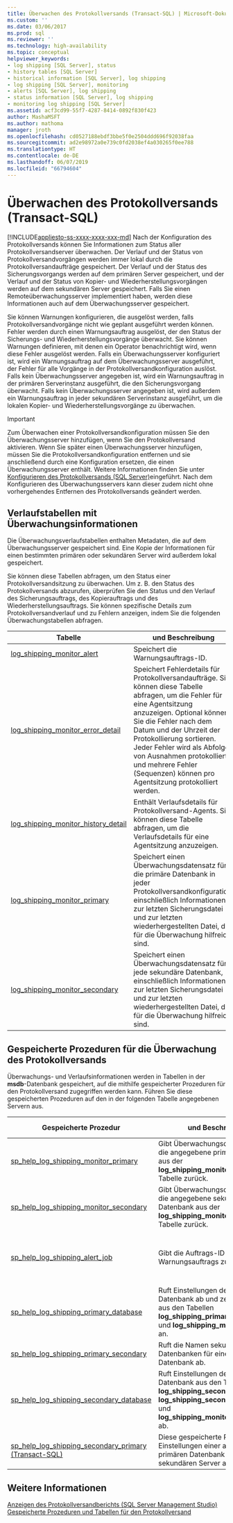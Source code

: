 ```yaml
---
title: Überwachen des Protokollversands (Transact-SQL) | Microsoft-Dokumentation
ms.custom: ''
ms.date: 03/06/2017
ms.prod: sql
ms.reviewer: ''
ms.technology: high-availability
ms.topic: conceptual
helpviewer_keywords:
- log shipping [SQL Server], status
- history tables [SQL Server]
- historical information [SQL Server], log shipping
- log shipping [SQL Server], monitoring
- alerts [SQL Server], log shipping
- status information [SQL Server], log shipping
- monitoring log shipping [SQL Server]
ms.assetid: acf3cd99-55f7-4287-8414-0892f830f423
author: MashaMSFT
ms.author: mathoma
manager: jroth
ms.openlocfilehash: cd0527188ebdf3bbe5f0e2504ddd696f92038faa
ms.sourcegitcommit: ad2e98972a0e739c0fd2038ef4a030265f0ee788
ms.translationtype: HT
ms.contentlocale: de-DE
ms.lasthandoff: 06/07/2019
ms.locfileid: "66794604"
---
```

# <a name="monitor-log-shipping-transact-sql"></a>Überwachen des Protokollversands (Transact-SQL)
[!INCLUDE[appliesto-ss-xxxx-xxxx-xxx-md](../../includes/appliesto-ss-xxxx-xxxx-xxx-md.md)]
  Nach der Konfiguration des Protokollversands können Sie Informationen zum Status aller Protokollversandserver überwachen. Der Verlauf und der Status von Protokollversandvorgängen werden immer lokal durch die Protokollversandaufträge gespeichert. Der Verlauf und der Status des Sicherungsvorgangs werden auf dem primären Server gespeichert, und der Verlauf und der Status von Kopier- und Wiederherstellungsvorgängen werden auf dem sekundären Server gespeichert. Falls Sie einen Remoteüberwachungsserver implementiert haben, werden diese Informationen auch auf dem Überwachungsserver gespeichert.  
  
 Sie können Warnungen konfigurieren, die ausgelöst werden, falls Protokollversandvorgänge nicht wie geplant ausgeführt werden können. Fehler werden durch einen Warnungsauftrag ausgelöst, der den Status der Sicherungs- und Wiederherstellungsvorgänge überwacht. Sie können Warnungen definieren, mit denen ein Operator benachrichtigt wird, wenn diese Fehler ausgelöst werden. Falls ein Überwachungsserver konfiguriert ist, wird ein Warnungsauftrag auf dem Überwachungsserver ausgeführt, der Fehler für alle Vorgänge in der Protokollversandkonfiguration auslöst. Falls kein Überwachungsserver angegeben ist, wird ein Warnungsauftrag in der primären Serverinstanz ausgeführt, die den Sicherungsvorgang überwacht. Falls kein Überwachungsserver angegeben ist, wird außerdem ein Warnungsauftrag in jeder sekundären Serverinstanz ausgeführt, um die lokalen Kopier- und Wiederherstellungsvorgänge zu überwachen.  
  
> [!IMPORTANT]  
>  Zum Überwachen einer Protokollversandkonfiguration müssen Sie den Überwachungsserver hinzufügen, wenn Sie den Protokollversand aktivieren. Wenn Sie später einen Überwachungsserver hinzufügen, müssen Sie die Protokollversandkonfiguration entfernen und sie anschließend durch eine Konfiguration ersetzen, die einen Überwachungsserver enthält. Weitere Informationen finden Sie unter [Konfigurieren des Protokollversands &#40;SQL Server&#41;](../../database-engine/log-shipping/configure-log-shipping-sql-server.md)eingeführt. Nach dem Konfigurieren des Überwachungsservers kann dieser zudem nicht ohne vorhergehendes Entfernen des Protokollversands geändert werden.  
  
## <a name="history-tables-containing-monitoring-information"></a>Verlaufstabellen mit Überwachungsinformationen  
 Die Überwachungsverlaufstabellen enthalten Metadaten, die auf dem Überwachungsserver gespeichert sind. Eine Kopie der Informationen für einen bestimmten primären oder sekundären Server wird außerdem lokal gespeichert.  
  
 Sie können diese Tabellen abfragen, um den Status einer Protokollversandsitzung zu überwachen. Um z. B. den Status des Protokollversands abzurufen, überprüfen Sie den Status und den Verlauf des Sicherungsauftrags, des Kopierauftrags und des Wiederherstellungsauftrags. Sie können spezifische Details zum Protokollversandverlauf und zu Fehlern anzeigen, indem Sie die folgenden Überwachungstabellen abfragen.  
  
|Tabelle|und Beschreibung|  
|-----------|-----------------|  
|[log_shipping_monitor_alert](../../relational-databases/system-tables/log-shipping-monitor-alert-transact-sql.md)|Speichert die Warnungsauftrags-ID.|  
|[log_shipping_monitor_error_detail](../../relational-databases/system-tables/log-shipping-monitor-error-detail-transact-sql.md)|Speichert Fehlerdetails für Protokollversandaufträge. Sie können diese Tabelle abfragen, um die Fehler für eine Agentsitzung anzuzeigen. Optional können Sie die Fehler nach dem Datum und der Uhrzeit der Protokollierung sortieren. Jeder Fehler wird als Abfolge von Ausnahmen protokolliert, und mehrere Fehler (Sequenzen) können pro Agentsitzung protokolliert werden.|  
|[log_shipping_monitor_history_detail](../../relational-databases/system-tables/log-shipping-monitor-history-detail-transact-sql.md)|Enthält Verlaufsdetails für Protokollversand-Agents. Sie können diese Tabelle abfragen, um die Verlaufsdetails für eine Agentsitzung anzuzeigen.|  
|[log_shipping_monitor_primary](../../relational-databases/system-tables/log-shipping-monitor-primary-transact-sql.md)|Speichert einen Überwachungsdatensatz für die primäre Datenbank in jeder Protokollversandkonfiguration, einschließlich Informationen zur letzten Sicherungsdatei und zur letzten wiederhergestellten Datei, die für die Überwachung hilfreich sind.|  
|[log_shipping_monitor_secondary](../../relational-databases/system-tables/log-shipping-monitor-secondary-transact-sql.md)|Speichert einen Überwachungsdatensatz für jede sekundäre Datenbank, einschließlich Informationen zur letzten Sicherungsdatei und zur letzten wiederhergestellten Datei, die für die Überwachung hilfreich sind.|  
  
## <a name="stored-procedures-for-monitoring-log-shipping"></a>Gespeicherte Prozeduren für die Überwachung des Protokollversands  
 Überwachungs- und Verlaufsinformationen werden in Tabellen in der **msdb**-Datenbank gespeichert, auf die mithilfe gespeicherter Prozeduren für den Protokollversand zugegriffen werden kann. Führen Sie diese gespeicherten Prozeduren auf den in der folgenden Tabelle angegebenen Servern aus.  
  
|Gespeicherte Prozedur|und Beschreibung|Ausführen dieser Prozedur auf|  
|----------------------|-----------------|---------------------------|  
|[sp_help_log_shipping_monitor_primary](../../relational-databases/system-stored-procedures/sp-help-log-shipping-monitor-primary-transact-sql.md)|Gibt Überwachungsdatensätze für die angegebene primäre Datenbank aus der **log_shipping_monitor_primary** -Tabelle zurück.|Überwachungsserver oder primärer Server|  
|[sp_help_log_shipping_monitor_secondary](../../relational-databases/system-stored-procedures/sp-help-log-shipping-monitor-secondary-transact-sql.md)|Gibt Überwachungsdatensätze für die angegebene sekundäre Datenbank aus der **log_shipping_monitor_secondary** -Tabelle zurück.|Überwachungsserver oder sekundärer Server|  
|[sp_help_log_shipping_alert_job](../../relational-databases/system-stored-procedures/sp-help-log-shipping-alert-job-transact-sql.md)|Gibt die Auftrags-ID des Warnungsauftrags zurück.|Überwachungsserver oder primärer bzw. sekundärer Server, falls kein Überwachungsserver definiert ist.|  
|[sp_help_log_shipping_primary_database](../../relational-databases/system-stored-procedures/sp-help-log-shipping-primary-database-transact-sql.md)|Ruft Einstellungen der primären Datenbank ab und zeigt die Werte aus den Tabellen **log_shipping_primary_databases** und **log_shipping_monitor_primary** an.|Primärer Server|  
|[sp_help_log_shipping_primary_secondary](../../relational-databases/system-stored-procedures/sp-help-log-shipping-primary-secondary-transact-sql.md)|Ruft die Namen sekundärer Datenbanken für eine primäre Datenbank ab.|Primärer Server|  
|[sp_help_log_shipping_secondary_database](../../relational-databases/system-stored-procedures/sp-help-log-shipping-secondary-database-transact-sql.md)|Ruft Einstellungen der sekundären Datenbank aus den Tabellen **log_shipping_secondary**, **log_shipping_secondary_databases** und **log_shipping_monitor_secondary** ab.|Sekundärer Server|  
|[sp_help_log_shipping_secondary_primary &#40;Transact-SQL&#41;](../../relational-databases/system-stored-procedures/sp-help-log-shipping-secondary-primary-transact-sql.md)|Diese gespeicherte Prozedur ruft die Einstellungen einer angegebenen primären Datenbank auf dem sekundären Server ab.|Sekundärer Server|  
  
## <a name="see-also"></a>Weitere Informationen  
 [Anzeigen des Protokollversandberichts &#40;SQL Server Management Studio&#41;](../../database-engine/log-shipping/view-the-log-shipping-report-sql-server-management-studio.md)   
 [Gespeicherte Prozeduren und Tabellen für den Protokollversand](../../database-engine/log-shipping/log-shipping-tables-and-stored-procedures.md)  
  
  
